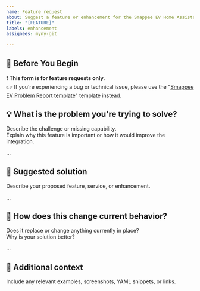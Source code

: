 ```yaml
---
name: Feature request
about: Suggest a feature or enhancement for the Smappee EV Home Assistant integratio
title: "[FEATURE]"
labels: enhancement
assignees: myny-git

---
```


##  📢 Before You Begin

❗ **This form is for feature requests only.**  
👉 If you're experiencing a bug or technical issue, please use the "[Smappee EV Problem Report template](https://github.com/myny-git/smappee_ev/blob/main/.github/ISSUE_TEMPLATE/smappee-ev-bug-report.md)" template instead.

## 💡 What is the problem you're trying to solve?

Describe the challenge or missing capability.  
Explain why this feature is important or how it would improve the integration.

...

## 🚀 Suggested solution

Describe your proposed feature, service, or enhancement.

...

## 🔄 How does this change current behavior?

Does it replace or change anything currently in place?  
Why is your solution better?

...

## 📎 Additional context

Include any relevant examples, screenshots, YAML snippets, or links.
